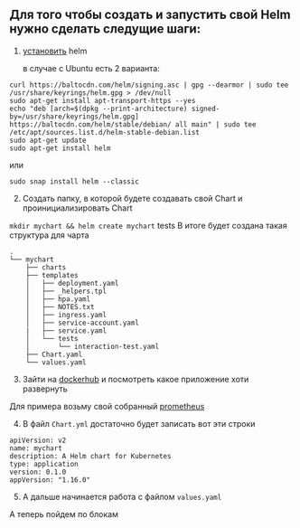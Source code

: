 ## Для того чтобы создать  и запустить свой Helm нужно сделать следущие шаги:

1. [установить](https://helm.sh/docs/intro/install/) helm

    в случае с Ubuntu есть 2 варианта:

```
curl https://baltocdn.com/helm/signing.asc | gpg --dearmor | sudo tee /usr/share/keyrings/helm.gpg > /dev/null
sudo apt-get install apt-transport-https --yes
echo "deb [arch=$(dpkg --print-architecture) signed-by=/usr/share/keyrings/helm.gpg] https://baltocdn.com/helm/stable/debian/ all main" | sudo tee /etc/apt/sources.list.d/helm-stable-debian.list
sudo apt-get update
sudo apt-get install helm
```
 или

``
sudo snap install helm --classic
``

2. Создать папку, в которой будете создавать свой Chart и проинициализировать Chart

`mkdir mychart && helm create mychart`
    tests
В итоге будет создана такая структура для чарта

```
.
└── mychart
    ├── charts
    ├── templates
    │   ├── deployment.yaml
    │   ├── _helpers.tpl
    │   ├── hpa.yaml
    │   ├── NOTES.txt
    │   ├── ingress.yaml
    │   ├── service-account.yaml
    |   ├── service.yaml
    │   └── tests
    │       └── interaction-test.yaml  
    ├── Chart.yaml
    └── values.yaml
```
3. Зайти на [dockerhub](https://hub.docker.com/) и посмотреть какое приложение хоти развернуть

Для примера возьму свой собранный [prometheus](https://hub.docker.com/repository/docker/bob4inski/prometheus)

4.  В файл `Chart.yml` достаточно будет записать вот эти строки

```
apiVersion: v2
name: mychart
description: A Helm chart for Kubernetes
type: application
version: 0.1.0
appVersion: "1.16.0"
```

5. А дальше начинается работа с файлом `values.yaml`

А теперь пойдем по блокам 





